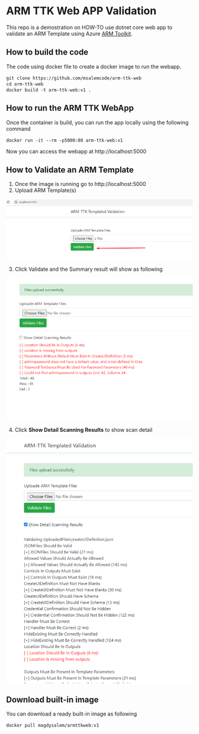 # ARM TTK  Web APP Validation

This repo is a demostration on HOW-TO use dotnet core web app to validate an ARM Template using Azure [ARM Toolkit](https://github.com/Azure/arm-ttk).

## How to build the code
The code using docker file to create a docker image to run the webapp.

```
git clone https://github.com/msalemcode/arm-ttk-web
cd arm-ttk-web
docker build -t arm-ttk-web:v1 .
```

## How to run the ARM TTK WebApp

Once the container is build, you can run the app locally using the following command

```
docker run -it --rm -p5000:80 arm-ttk-web:v1
```
Now you can access the webapp at http://localhost:5000

## How to Validate an ARM Template
1. Once the image is running go to http://localhost:5000
2. Upload ARM Template(s)

![image](./images/image1.png)

3. Click Validate and the Summary result will show as following

![image](./images/image2.png)

4. Click **Show Detail Scanning Results** to show scan detail

![image](./images/image3.png)


## Download built-in image
You can download a ready built-in image as following
```
docker pull magdysalem/armttkweb:v1
```